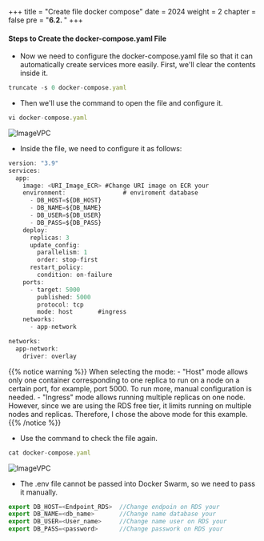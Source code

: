 +++
title = "Create file docker compose"
date = 2024
weight = 2
chapter = false
pre = "<b>6.2. </b>"
+++



#### Steps to Create the docker-compose.yaml File

- Now we need to configure the docker-compose.yaml file so that it can automatically create services more easily. First, we'll clear the contents inside it.

```js
truncate -s 0 docker-compose.yaml
```

- Then we'll use the command to open the file and configure it.

```js
vi docker-compose.yaml
```

![ImageVPC](/images/6-DockerCompose/2-CreateFile/DockerCompose-Create-img1.png?width=50pc)

- Inside the file, we need to configure it as follows:

```js
version: "3.9"
services:
  app:
    image: <URI_Image_ECR> #Change URI image on ECR your 
    environment:                # enviroment database
      - DB_HOST=${DB_HOST}
      - DB_NAME=${DB_NAME}
      - DB_USER=${DB_USER}
      - DB_PASS=${DB_PASS}
    deploy:
      replicas: 3
      update_config:
        parallelism: 1
        order: stop-first
      restart_policy:
        condition: on-failure
    ports:
      - target: 5000
        published: 5000
        protocol: tcp
        mode: host       #ingress
    networks:
      - app-network

networks:
  app-network:
    driver: overlay
```

{{% notice warning %}}
  When selecting the mode: - "Host" mode allows only one container corresponding to one replica to run on a node on a certain port, for example, port 5000. To run more, manual configuration is needed. - "Ingress" mode allows running multiple replicas on one node. However, since we are using the RDS free tier, it limits running on multiple nodes and replicas. Therefore, I chose the above mode for this example.
{{% /notice %}}

- Use the command to check the file again.

```js
cat docker-compose.yaml
```

![ImageVPC](/images/6-DockerCompose/2-CreateFile/DockerCompose-Create-img3.png?width=50pc)

- The .env file cannot be passed into Docker Swarm, so we need to pass it manually.

```js
export DB_HOST=<Endpoint_RDS>  //Change endpoin on RDS your 
export DB_NAME=<db_name>       //Change name database your
export DB_USER=<User_name>     //Change name user on RDS your 
export DB_PASS=<password>      //Change passwork on RDS your 
```
